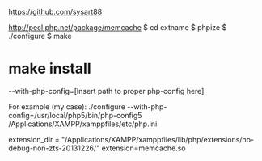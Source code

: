 



https://github.com/sysart88


http://pecl.php.net/package/memcache
$ cd extname
$ phpize
$ ./configure
$ make
# make install

--with-php-config=[Insert path to proper php-config here]

For example (my case):
./configure --with-php-config=/usr/local/php5/bin/php-config5
/Applications/XAMPP/xamppfiles/etc/php.ini

extension_dir = "/Applications/XAMPP/xamppfiles/lib/php/extensions/no-debug-non-zts-20131226/"
extension=memcache.so
